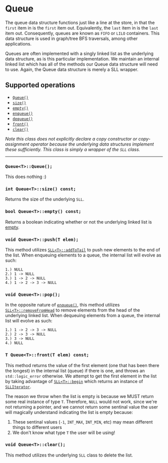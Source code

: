 # Queue

The queue data structure functions just like a line at the store, in that the `first` item in is the
`first` item out. Equivalently, the `last` item in is the `last` item out. Consequently, queues are
known as `FIFO` or `LILO` containers. This data structure is used in graph/tree BFS traversals, among
other applications.

Queues are often implemented with a singly linked list as the underlying data structure, as is this particular
implementation. We maintain an internal linked list which has all of the methods our Queue data structure will
need to use. Again, the Queue data structure is merely a SLL wrapper.

## Supported operations

 - [`Queue()`](#default-constructor)
 - [`size()`](#size)
 - [`empty()`](#empty)
 - [`enqueue()`](#enqueue)
 - [`dequeue()`](#dequeue)
 - [`front()`](#front)
 - [`clear()`](#clear)

*Note this class does not explicitly declare a copy constructor or copy-assignment operator because the underlying
data structures implement these sufficiently. This class is simply a wrapper of the `SLL` class.*

----

<a name="default-constructor"></a>
### `Queue<T>::Queue();`

This does nothing :)

<a name="size"></a>
### `int Queue<T>::size() const;`

Returns the size of the underlying `SLL`.

<a name="empty"></a>
### `bool Queue<T>::empty() const;`

Returns a boolean indicating whether or not the underlying linked list is
[empty](https://github.com/domfarolino/algorithms/tree/master/src/datastructures/SLL#empty).

<a name="enqueue"></a>
### `void Queue<T>::push(T elem);`

This method utilizes [`SLL<T>::addToTail`](https://github.com/domfarolino/algorithms/tree/master/src/datastructures/SLL#addToHead)
to push new elements to the end of the list. When enqueuing elements to a queue, the internal list will evolve as such:

```
1.) NULL
2.) 1 -> NULL
3.) 1 -> 2 -> NULL
4.) 1 -> 2 -> 3 -> NULL
```

<a name="dequeue"></a>
### `void Queue<T>::pop();`

In the opposite nature of [`enqueue()`](#enqueue), this method utilizes
[`SLL<T>::removeFromHead`](https://github.com/domfarolino/algorithms/tree/master/src/datastructures/SLL#removeFromHead)
to remove elements from the head of the underlying linked list. When dequeuing elements from a queue, the internal list
will evolve as such:

```
1.) 1 -> 2 -> 3 -> NULL
2.) 2 -> 3 -> NULL
3.) 3 -> NULL
4.) NULL
```

<a name="front"></a>
### `T Queue<T>::front(T elem) const;`

This method returns the value of the first element (one that has been there the longest) in the internal list
(queue) if there is one, and throws an `std::logic_error` otherwise. We attempt to get the first element in the
list by taking advantage of [`SLL<T>::begin`](https://github.com/domfarolino/algorithms/tree/master/src/datastructures/SLL#begin)
which returns an instance of [`SLLIterator`](https://github.com/domfarolino/algorithms/blob/master/src/datastructures/SLL/SLLIterator.h).

The reason we throw when the list is empty is because we MUST return some real instance of type `T`. Therefore, `NULL`
would not work, since we're not returning a pointer, and we cannot return some sentinal value the user will magically
understand indicating the list is empty because:

1. These sentinal values (`-1`, `INT_MAX`, `INT_MIN`, etc) may mean different things to different users
1. We don't know what type `T` the user will be using!

<a name="clear"></a>
### `void Queue<T>::clear();`

This method utilizes the underlying `SLL` class to delete the list.
